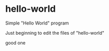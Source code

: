 # hello-world
Simple "Hello World" program

Just beginning to edit the files of "hello-world"

good one
